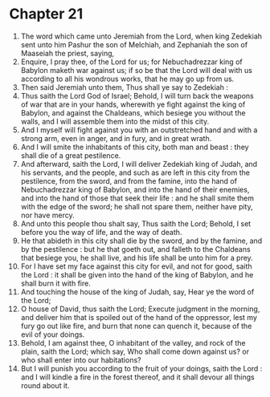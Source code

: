 # Chapter 21

1. The word which came unto Jeremiah from the Lord, when king Zedekiah sent unto him Pashur the son of Melchiah, and Zephaniah the son of Maaseiah the priest, saying,
2. Enquire, I pray thee, of the Lord for us; for Nebuchadrezzar king of Babylon maketh war against us; if so be that the Lord will deal with us according to all his wondrous works, that he may go up from us.
3. Then said Jeremiah unto them, Thus shall ye say to Zedekiah :
4. Thus saith the Lord God of Israel; Behold, I will turn back the weapons of war that are in your hands, wherewith ye fight against the king of Babylon, and against the Chaldeans, which besiege you without the walls, and I will assemble them into the midst of this city.
5. And I myself will fight against you with an outstretched hand and with a strong arm, even in anger, and in fury, and in great wrath.
6. And I will smite the inhabitants of this city, both man and beast : they shall die of a great pestilence.
7. And afterward, saith the Lord, I will deliver Zedekiah king of Judah, and his servants, and the people, and such as are left in this city from the pestilence, from the sword, and from the famine, into the hand of Nebuchadrezzar king of Babylon, and into the hand of their enemies, and into the hand of those that seek their life : and he shall smite them with the edge of the sword; he shall not spare them, neither have pity, nor have mercy.
8. And unto this people thou shalt say, Thus saith the Lord; Behold, I set before you the way of life, and the way of death.
9. He that abideth in this city shall die by the sword, and by the famine, and by the pestilence : but he that goeth out, and falleth to the Chaldeans that besiege you, he shall live, and his life shall be unto him for a prey.
10. For I have set my face against this city for evil, and not for good, saith the Lord : it shall be given into the hand of the king of Babylon, and he shall burn it with fire.
11. And touching the house of the king of Judah, say, Hear ye the word of the Lord;
12. O house of David, thus saith the Lord; Execute judgment in the morning, and deliver him that is spoiled out of the hand of the oppressor, lest my fury go out like fire, and burn that none can quench it, because of the evil of your doings.
13. Behold, I am against thee, O inhabitant of the valley, and rock of the plain, saith the Lord; which say, Who shall come down against us? or who shall enter into our habitations?
14. But I will punish you according to the fruit of your doings, saith the Lord : and I will kindle a fire in the forest thereof, and it shall devour all things round about it.

